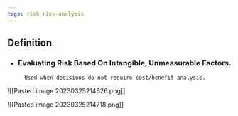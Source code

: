 ```yaml
---
tags: risk risk-analysis
---
```


## Definition
- ### Evaluating Risk Based On Intangible, Unmeasurable Factors.
		Used when decisions do not require cost/benefit analysis.

![[Pasted image 20230325214626.png]]

![[Pasted image 20230325214718.png]]

